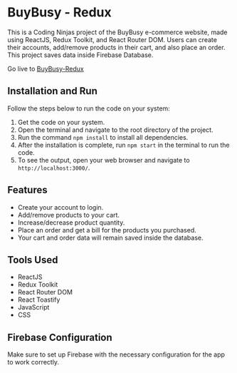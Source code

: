 # BuyBusy - Redux

This is a Coding Ninjas project of the BuyBusy e-commerce website, made using ReactJS, Redux Toolkit, and React Router DOM. Users can create their accounts, add/remove products in their cart, and also place an order. This project saves data inside Firebase Database.

Go live to [BuyBusy-Redux](https://e-commerce-application-u7il.onrender.com/)

## Installation and Run

Follow the steps below to run the code on your system:

1. Get the code on your system.
2. Open the terminal and navigate to the root directory of the project.
3. Run the command `npm install` to install all dependencies.
4. After the installation is complete, run `npm start` in the terminal to run the code.
5. To see the output, open your web browser and navigate to `http://localhost:3000/`.

## Features

- Create your account to login.
- Add/remove products to your cart.
- Increase/decrease product quantity.
- Place an order and get a bill for the products you purchased.
- Your cart and order data will remain saved inside the database.

## Tools Used

- ReactJS
- Redux Toolkit
- React Router DOM
- React Toastify
- JavaScript
- CSS

## Firebase Configuration

Make sure to set up Firebase with the necessary configuration for the app to work correctly.

